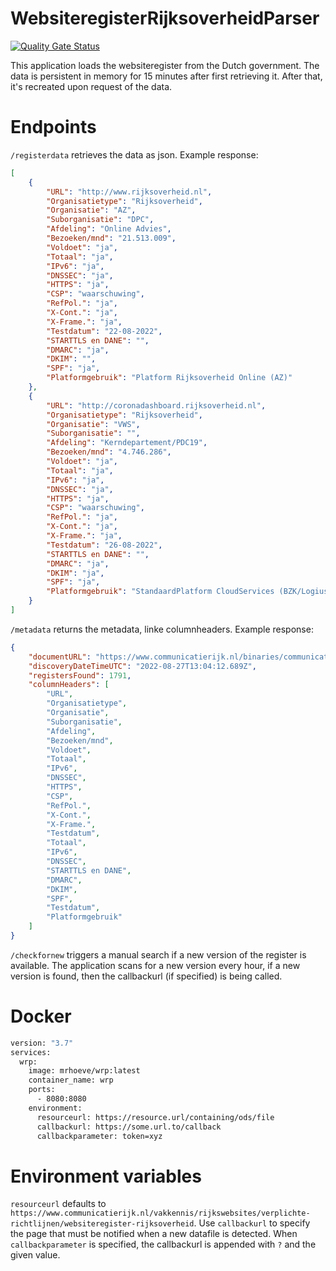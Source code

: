 # WebsiteregisterRijksoverheidParser
[![Quality Gate Status](https://sonarcloud.io/api/project_badges/measure?project=mrhoeve_wrp&metric=alert_status)](https://sonarcloud.io/summary/new_code?id=mrhoeve_wrp)

This application loads the websiteregister from the Dutch government. The data is persistent in memory for 15 minutes after first retrieving it. After that, it's recreated upon request of the data.

# Endpoints
`/registerdata` retrieves the data as json. Example response:
```json
[
    {
        "URL": "http://www.rijksoverheid.nl",
        "Organisatietype": "Rijksoverheid",
        "Organisatie": "AZ",
        "Suborganisatie": "DPC",
        "Afdeling": "Online Advies",
        "Bezoeken/mnd": "21.513.009",
        "Voldoet": "ja",
        "Totaal": "ja",
        "IPv6": "ja",
        "DNSSEC": "ja",
        "HTTPS": "ja",
        "CSP": "waarschuwing",
        "RefPol.": "ja",
        "X-Cont.": "ja",
        "X-Frame.": "ja",
        "Testdatum": "22-08-2022",
        "STARTTLS en DANE": "",
        "DMARC": "ja",
        "DKIM": "",
        "SPF": "ja",
        "Platformgebruik": "Platform Rijksoverheid Online (AZ)"
    },
    {
        "URL": "http://coronadashboard.rijksoverheid.nl",
        "Organisatietype": "Rijksoverheid",
        "Organisatie": "VWS",
        "Suborganisatie": "",
        "Afdeling": "Kerndepartement/PDC19",
        "Bezoeken/mnd": "4.746.286",
        "Voldoet": "ja",
        "Totaal": "ja",
        "IPv6": "ja",
        "DNSSEC": "ja",
        "HTTPS": "ja",
        "CSP": "waarschuwing",
        "RefPol.": "ja",
        "X-Cont.": "ja",
        "X-Frame.": "ja",
        "Testdatum": "26-08-2022",
        "STARTTLS en DANE": "",
        "DMARC": "ja",
        "DKIM": "ja",
        "SPF": "ja",
        "Platformgebruik": "StandaardPlatform CloudServices (BZK/Logius)"
    }
]
```
`/metadata` returns the metadata, linke columnheaders. Example response:
```json
{
    "documentURL": "https://www.communicatierijk.nl/binaries/communicatierijk/documenten/publicaties/2016/05/26/websiteregister/websiteregister-rijksoverheid-2022-08-26.ods",
    "discoveryDateTimeUTC": "2022-08-27T13:04:12.689Z",
    "registersFound": 1791,
    "columnHeaders": [
        "URL",
        "Organisatietype",
        "Organisatie",
        "Suborganisatie",
        "Afdeling",
        "Bezoeken/mnd",
        "Voldoet",
        "Totaal",
        "IPv6",
        "DNSSEC",
        "HTTPS",
        "CSP",
        "RefPol.",
        "X-Cont.",
        "X-Frame.",
        "Testdatum",
        "Totaal",
        "IPv6",
        "DNSSEC",
        "STARTTLS en DANE",
        "DMARC",
        "DKIM",
        "SPF",
        "Testdatum",
        "Platformgebruik"
    ]
}
```
`/checkfornew` triggers a manual search if a new version of the register is available. The application scans for a new version every hour, if a new version is found, then the callbackurl (if specified) is being called.

# Docker
```dockerfile
version: "3.7"
services:
  wrp:
    image: mrhoeve/wrp:latest
    container_name: wrp
    ports:
      - 8080:8080
    environment:
      resourceurl: https://resource.url/containing/ods/file
      callbackurl: https://some.url.to/callback
      callbackparameter: token=xyz
```
# Environment variables
`resourceurl` defaults to `https://www.communicatierijk.nl/vakkennis/rijkswebsites/verplichte-richtlijnen/websiteregister-rijksoverheid`. Use `callbackurl` to specify the page that must be notified when a new datafile is detected. When `callbackparameter` is specified, the callbackurl is appended with `?` and the given value.

